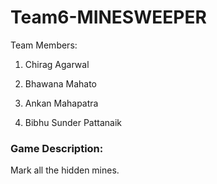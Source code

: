 # Team6-MINESWEEPER

Team Members:
1. Chirag Agarwal

2. Bhawana Mahato 

3. Ankan Mahapatra

4. Bibhu Sunder Pattanaik


### Game Description:
Mark all the hidden mines.
